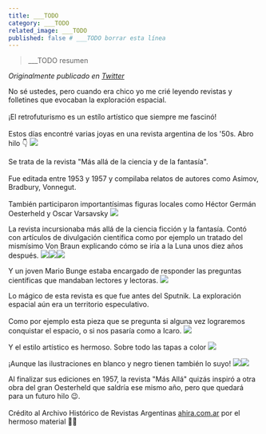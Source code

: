 ```yaml
---
title: ___TODO
category: ___TODO
related_image: ___TODO
published: false # ___TODO borrar esta línea
---
```

> ___TODO resumen

*Originalmente publicado en [Twitter](___TODO)*

<div class="card-tweets" dir="auto">
    <p>No sé ustedes, pero cuando era chico yo me crié leyendo revistas y folletines que evocaban la exploración espacial. <br />
<br />
¡El retrofuturismo es un estílo artístico que siempre me fascinó!<br />
<br />
Estos días encontré varias joyas en una revista argentina de los '50s. Abro hilo 👇 <span class="entity-image"><a href="https://pbs.twimg.com/media/EixI3pFWAAM7iJm.jpg" target="_blank"><img src="https://pbs.twimg.com/media/EixI3pFWAAM7iJm.jpg"></a></span></p>
    <p>Se trata de la revista "Más allá de la ciencia y de la fantasía".<br />
<br />
Fue editada entre 1953 y 1957 y compilaba relatos de autores como Asimov, Bradbury, Vonnegut. <br />
<br />
También participaron importantísimas figuras locales como Héctor Germán Oesterheld y Oscar Varsavsky <span class="entity-image"><a href="https://pbs.twimg.com/media/EixJXGCXsAE0ZBx.jpg" target="_blank"><img src="https://pbs.twimg.com/media/EixJXGCXsAE0ZBx.jpg"></a></span></p>
    <p>La revista incursionaba más allá de la ciencia ficción y la fantasía. Contó con artículos de divulgación científica como por ejemplo un tratado del mismísimo Von Braun explicando cómo se iría a la Luna unos diez años después. <span class="row justify-content-center entity-multiple-3"><span class="col-md-6"><span class="entity-image"><a href="https://pbs.twimg.com/media/EixJz7cWsAMJFFQ.jpg" target="_blank"><img src="https://pbs.twimg.com/media/EixJz7cWsAMJFFQ.jpg"></a></span></span><span class="col-md-6"><span class="entity-image"><a href="https://pbs.twimg.com/media/EixKlenX0AAazcu.jpg" target="_blank"><img src="https://pbs.twimg.com/media/EixKlenX0AAazcu.jpg"></a></span></span><span class="col-md-6"><span class="entity-image"><a href="https://pbs.twimg.com/media/EixKl-eXsAAPE5A.jpg" target="_blank"><img src="https://pbs.twimg.com/media/EixKl-eXsAAPE5A.jpg"></a></span></span></span></p>
    <p>Y un joven Mario Bunge estaba encargado de responder las preguntas científicas que mandaban lectores y lectoras. <span class="entity-image"><a href="https://pbs.twimg.com/media/EixLmE4XkAQYdOE.jpg" target="_blank"><img src="https://pbs.twimg.com/media/EixLmE4XkAQYdOE.jpg"></a></span></p>
    <p>Lo mágico de esta revista es que fue antes del Sputnik. La exploración espacial aún era un territorio especulativo.<br />
<br />
Como por ejemplo esta pieza que se pregunta si alguna vez lograremos conquistar el espacio, o si nos pasaría como a Icaro. <span class="entity-image"><a href="https://pbs.twimg.com/media/EixKZe2WAAAyu76.jpg" target="_blank"><img src="https://pbs.twimg.com/media/EixKZe2WAAAyu76.jpg"></a></span></p>
    <p>Y el estilo artístico es hermoso. Sobre todo las tapas a color <span class="entity-image"><a href="https://pbs.twimg.com/media/EixKgqPXgAA88FU.jpg" target="_blank"><img src="https://pbs.twimg.com/media/EixKgqPXgAA88FU.jpg"></a></span></p>
    <p>¡Aunque las ilustraciones en blanco y negro tienen también lo suyo! <span class="row justify-content-center entity-multiple-2"><span class="col-md-6"><span class="entity-image"><a href="https://pbs.twimg.com/media/EixKrEVWAA07EtC.jpg" target="_blank"><img src="https://pbs.twimg.com/media/EixKrEVWAA07EtC.jpg"></a></span></span><span class="col-md-6"><span class="entity-image"><a href="https://pbs.twimg.com/media/EixKshRWkAYNIMk.jpg" target="_blank"><img src="https://pbs.twimg.com/media/EixKshRWkAYNIMk.jpg"></a></span></span></span></p>
    <p>Al finalizar sus ediciones en 1957, la revista "Más Allá" quizás inspiró a otra obra del gran Oesterheld que saldría ese mismo año, pero que quedará para un futuro hilo 😉.<br />
<br />
Crédito al Archivo Histórico de Revistas Argentinas <a class="entity-url" data-preview="true" href="https://ahira.com.ar/">ahira.com.ar</a> por el hermoso material 👏🚀</p>
    <p><a class="entity-mention entity-mention-first" href="https://twitter.com/threadreaderapp"></a></p>
</div>

